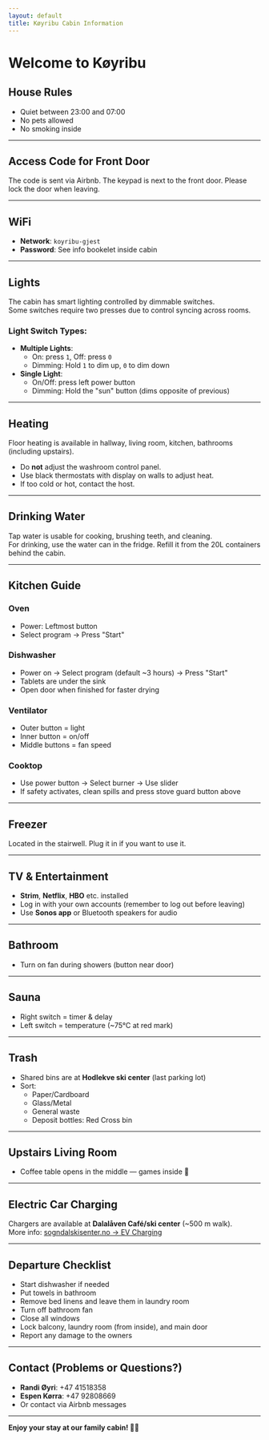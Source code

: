 ```yaml
---
layout: default
title: Køyribu Cabin Information
---
```


# Welcome to Køyribu

## House Rules
- Quiet between 23:00 and 07:00  
- No pets allowed  
- No smoking inside  

---

## Access Code for Front Door
The code is sent via Airbnb. The keypad is next to the front door. Please lock the door when leaving.

---

## WiFi
- **Network**: `koyribu-gjest`  
- **Password**: See info bookelet inside cabin

---

## Lights
The cabin has smart lighting controlled by dimmable switches.  
Some switches require two presses due to control syncing across rooms.

### Light Switch Types:
- **Multiple Lights**:
  - On: press `1`, Off: press `0`  
  - Dimming: Hold `1` to dim up, `0` to dim down
- **Single Light**:
  - On/Off: press left power button  
  - Dimming: Hold the "sun" button (dims opposite of previous)

---

## Heating
Floor heating is available in hallway, living room, kitchen, bathrooms (including upstairs).

- Do **not** adjust the washroom control panel.
- Use black thermostats with display on walls to adjust heat.
- If too cold or hot, contact the host.

---

## Drinking Water
Tap water is usable for cooking, brushing teeth, and cleaning.  
For drinking, use the water can in the fridge. Refill it from the 20L containers behind the cabin.

---

## Kitchen Guide

### Oven
- Power: Leftmost button  
- Select program → Press "Start"

### Dishwasher
- Power on → Select program (default ~3 hours) → Press "Start"  
- Tablets are under the sink  
- Open door when finished for faster drying  

### Ventilator
- Outer button = light  
- Inner button = on/off  
- Middle buttons = fan speed  

### Cooktop
- Use power button → Select burner → Use slider  
- If safety activates, clean spills and press stove guard button above

---

## Freezer
Located in the stairwell. Plug it in if you want to use it.

---

## TV & Entertainment
- **Strim**, **Netflix**, **HBO** etc. installed  
- Log in with your own accounts (remember to log out before leaving)  
- Use **Sonos app** or Bluetooth speakers for audio  

---

## Bathroom
- Turn on fan during showers (button near door)

---

## Sauna
- Right switch = timer & delay  
- Left switch = temperature (~75°C at red mark)

---

## Trash
- Shared bins are at **Hodlekve ski center** (last parking lot)  
- Sort:
  - Paper/Cardboard  
  - Glass/Metal  
  - General waste  
  - Deposit bottles: Red Cross bin  

---

## Upstairs Living Room
- Coffee table opens in the middle — games inside 🎲

---

## Electric Car Charging
Chargers are available at **Dalalåven Café/ski center** (~500 m walk).  
More info: [sogndalskisenter.no → EV Charging](https://en.sogndalskisenter.no/aktuelt/elbil-lading-i-rindabotn)

---

## Departure Checklist
- Start dishwasher if needed  
- Put towels in bathroom  
- Remove bed linens and leave them in laundry room  
- Turn off bathroom fan  
- Close all windows  
- Lock balcony, laundry room (from inside), and main door  
- Report any damage to the owners

---

## Contact (Problems or Questions?)
- **Randi Øyri**: +47 41518358  
- **Espen Kørra**: +47 92808669  
- Or contact via Airbnb messages

---

**Enjoy your stay at our family cabin! 🌲🏡**
